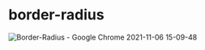 # border-radius

![Border-Radius - Google Chrome 2021-11-06 15-09-48](https://user-images.githubusercontent.com/63561594/140619791-9f6df1f9-b1dd-4eb7-81de-8e9279520106.gif)
